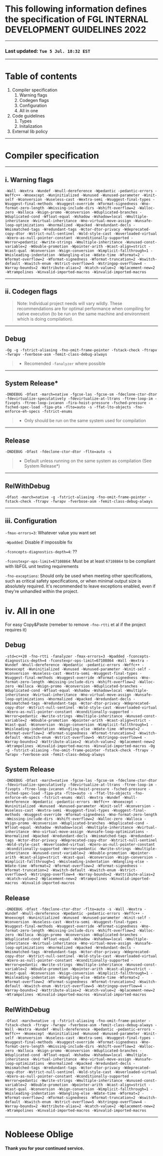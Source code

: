# This following information defines the specification of FGL INTERNAL DEVELOPMENT GUIDELINES 2022

---

### Last updated: `Tue 5 Jul. 18:32 EST`

---

# Table of contents

1. Compiler specification
    1. Warning flags
    2. Codegen flags
    3. Configuration
    4. All in one
2. Code guidelines
    1. Types
    2. Initalization
3. External lib policy

---

# Compiler specification

---

## i. Warning flags

``-Wall -Wextra -Wundef -Wnull-dereference -Wpedantic -pedantic-errors -Weffc++ -Wnoexcept -Wuninitialized -Wunused -Wunused-parameter -Winit-self -Wconversion -Wuseless-cast -Wextra-semi -Wsuggest-final-types -Wsuggest-final-methods -Wsuggest-override -Wformat-signedness -Wno-format-zero-length -Wmissing-include-dirs -Wshift-overflow=2 -Walloc-zero -Walloca -Wsign-promo -Wconversion -Wduplicated-branches -Wduplicated-cond -Wfloat-equal -Wshadow -Wshadow=local -Wmultiple-inheritance -Wvirtual-inheritance -Wno-virtual-move-assign -Wunsafe-loop-optimizations -Wnormalized -Wpacked -Wredundant-decls -Wmismatched-tags -Wredundant-tags -Wctor-dtor-privacy -Wdeprecated-copy-dtor -Wstrict-null-sentinel -Wold-style-cast -Woverloaded-virtual -Wzero-as-null-pointer-constant -Wconditionally-supported -Werror=pedantic -Wwrite-strings -Wmultiple-inheritance -Wunused-const-variable=2 -Wdouble-promotion -Wpointer-arith -Wcast-align=strict -Wcast-qual -Wconversion -Wsign-conversion -Wimplicit-fallthrough=1 -Wmisleading-indentation -Wdangling-else -Wdate-time -Wformat=2 -Wformat-overflow=2 -Wformat-signedness -Wformat-truncation=2 -Wswitch-default -Wswitch-enum -Wstrict-overflow=5 -Wstringop-overflow=4 -Warray-bounds=2 -Wattribute-alias=2 -Wcatch-value=2 -Wplacement-new=2 -Wtrampolines -Winvalid-imported-macros -Winvalid-imported-macros``

---

## ii. Codegen flags

> Note: Individual project needs will vary wildly. These recommendations are for optimal performance when compiling for
> native execution (to be run on the same machine and environment which is doing compilation).

---

## Debug

``-Og -g -fstrict-aliasing -fno-omit-frame-pointer -fstack-check -ftrapv -fwrapv -fverbose-asm -femit-class-debug-always``
> * Recomended `-fanalyzer` where possible

---

## System Release*

``-DNDEBUG -Ofast -march=native -fgcse-las -fgcse-sm -fdeclone-ctor-dtor -fdevirtualize-speculatively -fdevirtualize-at-ltrans -ftree-loop-im -fivopts -ftree-loop-ivcanon -fira-hoist-pressure -fsched-pressure -fsched-spec-load -fipa-pta -flto=auto -s -ffat-lto-objects -fno-enforce-eh-specs -fstrict-enums``
> * Only should be run on the same system used for compilation

---

## Release

``-DNDEBUG -Ofast -fdeclone-ctor-dtor -flto=auto -s``
> * Default unless running on the same system as compilation (See System Release*)

---

## RelWithDebug

``-Ofast -march=native -g -fstrict-aliasing -fno-omit-frame-pointer -fstack-check -ftrapv -fwrapv -fverbose-asm -femit-class-debug-always``

---

## iii. Configuration

`-fmax-errors=3`: Whatever value you want set

`-Wpadded`: Disable if impossible fix

`-fconcepts-diagnostics-depth=4`: ??

`-fconstexpr-ops-limit=67108864`: Must be at least `67108864` to be compliant with libFGL unit testing requirements

`-fno-exceptions`: Should only be used when meeting other specifications, such as critical safety specifications, or
when minimal output size is absolutely required. It's recommended to leave exceptions enabled, even if they're
unhandled within the project.

# iv. All in one

For easy Copy&Paste (remeber to remove `-fno-rtti` et al if the project requires it)

## Debug

``-std=c++20 -fno-rtti -fanalyzer -fmax-errors=3 -Wpadded -fconcepts-diagnostics-depth=4 -fconstexpr-ops-limit=67108864 -Wall -Wextra -Wundef -Wnull-dereference -Wpedantic -pedantic-errors -Weffc++ -Wnoexcept -Wuninitialized -Wunused -Wunused-parameter -Winit-self -Wconversion -Wuseless-cast -Wextra-semi -Wsuggest-final-types -Wsuggest-final-methods -Wsuggest-override -Wformat-signedness -Wno-format-zero-length -Wmissing-include-dirs -Wshift-overflow=2 -Walloc-zero -Walloca -Wsign-promo -Wconversion -Wduplicated-branches -Wduplicated-cond -Wfloat-equal -Wshadow -Wshadow=local -Wmultiple-inheritance -Wvirtual-inheritance -Wno-virtual-move-assign -Wunsafe-loop-optimizations -Wnormalized -Wpacked -Wredundant-decls -Wmismatched-tags -Wredundant-tags -Wctor-dtor-privacy -Wdeprecated-copy-dtor -Wstrict-null-sentinel -Wold-style-cast -Woverloaded-virtual -Wzero-as-null-pointer-constant -Wconditionally-supported -Werror=pedantic -Wwrite-strings -Wmultiple-inheritance -Wunused-const-variable=2 -Wdouble-promotion -Wpointer-arith -Wcast-align=strict -Wcast-qual -Wconversion -Wsign-conversion -Wimplicit-fallthrough=1 -Wmisleading-indentation -Wdangling-else -Wdate-time -Wformat=2 -Wformat-overflow=2 -Wformat-signedness -Wformat-truncation=2 -Wswitch-default -Wswitch-enum -Wstrict-overflow=5 -Wstringop-overflow=4 -Warray-bounds=2 -Wattribute-alias=2 -Wcatch-value=2 -Wplacement-new=2 -Wtrampolines -Winvalid-imported-macros -Winvalid-imported-macros -Og -g -fstrict-aliasing -fno-omit-frame-pointer -fstack-check -ftrapv -fwrapv -fverbose-asm -femit-class-debug-always``

## System Release

``-DNDEBUG -Ofast -march=native -fgcse-las -fgcse-sm -fdeclone-ctor-dtor -fdevirtualize-speculatively -fdevirtualize-at-ltrans -ftree-loop-im -fivopts -ftree-loop-ivcanon -fira-hoist-pressure -fsched-pressure -fsched-spec-load -fipa-pta -flto=auto -s -ffat-lto-objects -fno-enforce-eh-specs -fstrict-enums -Wall -Wextra -Wundef -Wnull-dereference -Wpedantic -pedantic-errors -Weffc++ -Wnoexcept -Wuninitialized -Wunused -Wunused-parameter -Winit-self -Wconversion -Wuseless-cast -Wextra-semi -Wsuggest-final-types -Wsuggest-final-methods -Wsuggest-override -Wformat-signedness -Wno-format-zero-length -Wmissing-include-dirs -Wshift-overflow=2 -Walloc-zero -Walloca -Wsign-promo -Wconversion -Wduplicated-branches -Wduplicated-cond -Wfloat-equal -Wshadow -Wshadow=local -Wmultiple-inheritance -Wvirtual-inheritance -Wno-virtual-move-assign -Wunsafe-loop-optimizations -Wnormalized -Wpacked -Wredundant-decls -Wmismatched-tags -Wredundant-tags -Wctor-dtor-privacy -Wdeprecated-copy-dtor -Wstrict-null-sentinel -Wold-style-cast -Woverloaded-virtual -Wzero-as-null-pointer-constant -Wconditionally-supported -Werror=pedantic -Wwrite-strings -Wmultiple-inheritance -Wunused-const-variable=2 -Wdouble-promotion -Wpointer-arith -Wcast-align=strict -Wcast-qual -Wconversion -Wsign-conversion -Wimplicit-fallthrough=1 -Wmisleading-indentation -Wdangling-else -Wdate-time -Wformat=2 -Wformat-overflow=2 -Wformat-signedness -Wformat-truncation=2 -Wswitch-default -Wswitch-enum -Wstrict-overflow=5 -Wstringop-overflow=4 -Warray-bounds=2 -Wattribute-alias=2 -Wcatch-value=2 -Wplacement-new=2 -Wtrampolines -Winvalid-imported-macros -Winvalid-imported-macros``

## Release

``-DNDEBUG -Ofast -fdeclone-ctor-dtor -flto=auto -s -Wall -Wextra -Wundef -Wnull-dereference -Wpedantic -pedantic-errors -Weffc++ -Wnoexcept -Wuninitialized -Wunused -Wunused-parameter -Winit-self -Wconversion -Wuseless-cast -Wextra-semi -Wsuggest-final-types -Wsuggest-final-methods -Wsuggest-override -Wformat-signedness -Wno-format-zero-length -Wmissing-include-dirs -Wshift-overflow=2 -Walloc-zero -Walloca -Wsign-promo -Wconversion -Wduplicated-branches -Wduplicated-cond -Wfloat-equal -Wshadow -Wshadow=local -Wmultiple-inheritance -Wvirtual-inheritance -Wno-virtual-move-assign -Wunsafe-loop-optimizations -Wnormalized -Wpacked -Wredundant-decls -Wmismatched-tags -Wredundant-tags -Wctor-dtor-privacy -Wdeprecated-copy-dtor -Wstrict-null-sentinel -Wold-style-cast -Woverloaded-virtual -Wzero-as-null-pointer-constant -Wconditionally-supported -Werror=pedantic -Wwrite-strings -Wmultiple-inheritance -Wunused-const-variable=2 -Wdouble-promotion -Wpointer-arith -Wcast-align=strict -Wcast-qual -Wconversion -Wsign-conversion -Wimplicit-fallthrough=1 -Wmisleading-indentation -Wdangling-else -Wdate-time -Wformat=2 -Wformat-overflow=2 -Wformat-signedness -Wformat-truncation=2 -Wswitch-default -Wswitch-enum -Wstrict-overflow=5 -Wstringop-overflow=4 -Warray-bounds=2 -Wattribute-alias=2 -Wcatch-value=2 -Wplacement-new=2 -Wtrampolines -Winvalid-imported-macros -Winvalid-imported-macros``

## RelWithDebug

``-Ofast -march=native -g -fstrict-aliasing -fno-omit-frame-pointer -fstack-check -ftrapv -fwrapv -fverbose-asm -femit-class-debug-always -Wall -Wextra -Wundef -Wnull-dereference -Wpedantic -pedantic-errors -Weffc++ -Wnoexcept -Wuninitialized -Wunused -Wunused-parameter -Winit-self -Wconversion -Wuseless-cast -Wextra-semi -Wsuggest-final-types -Wsuggest-final-methods -Wsuggest-override -Wformat-signedness -Wno-format-zero-length -Wmissing-include-dirs -Wshift-overflow=2 -Walloc-zero -Walloca -Wsign-promo -Wconversion -Wduplicated-branches -Wduplicated-cond -Wfloat-equal -Wshadow -Wshadow=local -Wmultiple-inheritance -Wvirtual-inheritance -Wno-virtual-move-assign -Wunsafe-loop-optimizations -Wnormalized -Wpacked -Wredundant-decls -Wmismatched-tags -Wredundant-tags -Wctor-dtor-privacy -Wdeprecated-copy-dtor -Wstrict-null-sentinel -Wold-style-cast -Woverloaded-virtual -Wzero-as-null-pointer-constant -Wconditionally-supported -Werror=pedantic -Wwrite-strings -Wmultiple-inheritance -Wunused-const-variable=2 -Wdouble-promotion -Wpointer-arith -Wcast-align=strict -Wcast-qual -Wconversion -Wsign-conversion -Wimplicit-fallthrough=1 -Wmisleading-indentation -Wdangling-else -Wdate-time -Wformat=2 -Wformat-overflow=2 -Wformat-signedness -Wformat-truncation=2 -Wswitch-default -Wswitch-enum -Wstrict-overflow=5 -Wstringop-overflow=4 -Warray-bounds=2 -Wattribute-alias=2 -Wcatch-value=2 -Wplacement-new=2 -Wtrampolines -Winvalid-imported-macros -Winvalid-imported-macros``

---

# Nobleese Oblige

#### Thank you for your continued service.
